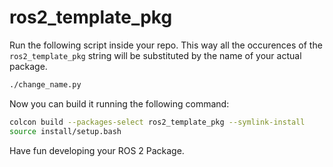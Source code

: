 # ros2_template_pkg

Run the following script inside your repo. This way all the occurences of the `ros2_template_pkg` string will be substituted by the name of your actual package.

``` bash
./change_name.py
```

Now you can build it running the following command:

```bash
colcon build --packages-select ros2_template_pkg --symlink-install
source install/setup.bash
```

Have fun developing your ROS 2 Package.